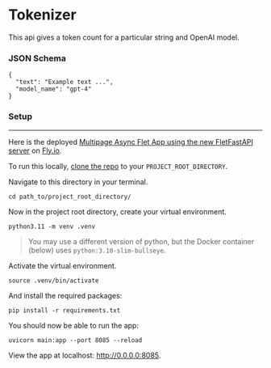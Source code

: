 # Tokenizer
This api gives a token count for a particular string and OpenAI model. 

### JSON Schema
```
{
  "text": "Example text ...",
  "model_name": "gpt-4"
}
```

### Setup

---

Here is the deployed [Multipage Async Flet App using the new FletFastAPI server](https://flet-route-async.fly.dev/) on [Fly.io](https://fly.io/).

To run this locally, [clone the repo](https://github.com/polae/flet-route-async) to your `PROJECT_ROOT_DIRECTORY`.

Navigate to this directory in your terminal.


```
cd path_to/project_root_directory/
```
Now in the project root directory, create your virtual environment.

```
python3.11 -m venv .venv
```
> You may use a different version of python, but the Docker container (below) uses `python:3.10-slim-bullseye`.

Activate the virtual environment.
```
source .venv/bin/activate 
```


And install the required packages:


```
pip install -r requirements.txt
```


You should now be able to run the app:

```
uvicorn main:app --port 8085 --reload
```

View the app at localhost: http://0.0.0.0:8085.






